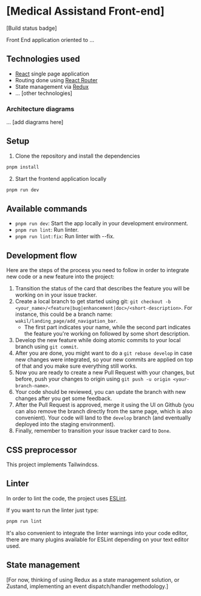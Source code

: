 # \[Medical Assistand Front-end\]

\[Build status badge\]

Front End application oriented to ...

## Technologies used

- [React](https://reactjs.org/) single page application
- Routing done using [React Router](https://reacttraining.com/react-router/web/guides/philosophy)
- State management via [Redux](https://redux.js.org/)
- ... \[other technologies\]

### Architecture diagrams

... \[add diagrams here\]

## Setup

1. Clone the repository and install the dependencies

```bash
pnpm install
```

2. Start the frontend application locally

```bash
pnpm run dev
```

## Available commands

- `pnpm run dev`: Start the app locally in your development environment.
- `pnpm run lint`: Run linter.
- `pnpm run lint:fix`: Run linter with --fix.

## Development flow

Here are the steps of the process you need to follow in order to integrate new code or a new feature into the project:

1. Transition the status of the card that describes the feature you will be working on in your issue tracker.
1. Create a local branch to get started using git: `git checkout -b <your_name>/<feature|bug|enhancement|doc>/<short-description>`. For instance, this could be a branch name: `wakil/landing_page/add_navigation_bar`.
   - The first part indicates your name, while the second part indicates the feature you're working on followed by some short description.
1. Develop the new feature while doing atomic commits to your local branch using `git commit`.
1. After you are done, you might want to do a `git rebase develop` in case new changes were integrated, so your new commits are applied on top of that and you make sure everything still works.
1. Now you are ready to create a new Pull Request with your changes, but before, push your changes to origin using `git push -u origin <your-branch-name>`.
1. Your code should be reviewed, you can update the branch with new changes after you get some feedback.
1. After the Pull Request is approved, merge it using the UI on Github (you can also remove the branch directly from the same page, which is also convenient). Your code will land to the `develop` branch (and eventually deployed into the staging environment).
1. Finally, remember to transition your issue tracker card to `Done`.

## CSS preprocessor

This project implements Tailwindcss.

## Linter

In order to lint the code, the project uses [ESLint](https://eslint.org/).

If you want to run the linter just type:

```bash
pnpm run lint
```

It's also convenient to integrate the linter warnings into your code editor, there are many plugins available for ESLint depending on your text editor used.

## State management

\[For now, thinking of using Redux as a state management solution, or Zustand, implementing an event dispatch/handler methodology.\]
